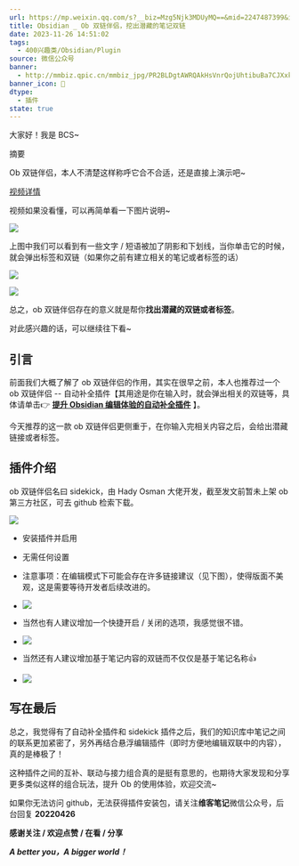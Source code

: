 ```yaml
---
url: https://mp.weixin.qq.com/s?__biz=Mzg5Njk3MDUyMQ==&mid=2247487399&idx=1&sn=ac76262c87f4f4c35ce34946ec6b75e3&source=41#wechat_redirect
title: Obsidian _ Ob 双链伴侣，挖出潜藏的笔记双链
date: 2023-11-26 14:51:02
tags:
  - 400兴趣类/Obsidian/Plugin
source: 微信公众号
banner:
  - http://mmbiz.qpic.cn/mmbiz_jpg/PR2BLDgtAWRQAkHsVnrQojUhtibuBa7CJXxkeicic9K667sRIL1L0kNuI8wgMKmeTzMKHBCb0Lr5sKRsriaXfibfic9w/0?wx_fmt=jpeg
banner_icon: 🔖
dtype:
  - 插件
state: true
---
```

大家好！我是 BCS~

摘要

Ob 双链伴侣，本人不清楚这样称呼它合不合适，还是直接上演示吧~

[视频详情](javascript:;)

视频如果没看懂，可以再简单看一下图片说明~

![](https://mmbiz.qpic.cn/mmbiz_png/PR2BLDgtAWRQAkHsVnrQojUhtibuBa7CJXHOVAhibR3yG2UUBgLtuStsnxAje4ZYQj5sciaiboMic6UODGib0Axt7z9A/640?wx_fmt=png)

上图中我们可以看到有一些文字 / 短语被加了阴影和下划线，当你单击它的时候，就会弹出标签和双链（如果你之前有建立相关的笔记或者标签的话）

![](https://mmbiz.qpic.cn/mmbiz_png/PR2BLDgtAWRQAkHsVnrQojUhtibuBa7CJm60GaabkTl4EZBibEZsImm3PNXAahU1ZNCHt985tVeBV1W0EcktWpNw/640?wx_fmt=png)

![](https://mmbiz.qpic.cn/mmbiz_png/PR2BLDgtAWRQAkHsVnrQojUhtibuBa7CJEaYYkhcmlNibyzYAoVPdWvvJnppoXhZmm9ia6tYkHOxgOETo1XxVWhAA/640?wx_fmt=png)

总之，ob 双链伴侣存在的意义就是帮你**找出潜藏的双链或者标签**。

对此感兴趣的话，可以继续往下看~

## 引言

前面我们大概了解了 ob 双链伴侣的作用，其实在很早之前，本人也推荐过一个 ob 双链伴侣 -- 自动补全插件【其用途是你在输入时，就会弹出相关的双链等，具体请单击👉 **[提升 Obsidian 编辑体验的自动补全插件](http://mp.weixin.qq.com/s?__biz=MzU4MzgxNjczMA==&mid=2247485145&idx=2&sn=fea1aced73ed93a9774bcdc16e7daf2a&chksm=fda205accad58cba42a82e98c39eb169074970d38248cab1482182b3e2e79a8065945dc5fb6a&scene=21#wechat_redirect)** 】。

今天推荐的这一款 ob 双链伴侣更侧重于，在你输入完相关内容之后，会给出潜藏链接或者标签。

## 插件介绍

ob 双链伴侣名曰 sidekick，由 Hady Osman 大佬开发，截至发文前暂未上架 ob 第三方社区，可去 github 检索下载。

![](https://mmbiz.qpic.cn/mmbiz_png/PR2BLDgtAWRQAkHsVnrQojUhtibuBa7CJlQoibPU6QTAeR33vFoCK8U1AyN3Ld3iaQ3urdyKbkeVHCobX8yWTgJ2g/640?wx_fmt=png)

*   安装插件并启用
    
*   无需任何设置
    
*   注意事项：在编辑模式下可能会存在许多链接建议（见下图），使得版面不美观，这是需要等待开发者后续改进的。
    

*   ![](https://mmbiz.qpic.cn/mmbiz_png/PR2BLDgtAWRQAkHsVnrQojUhtibuBa7CJ6TEzfAHx3gdwbY4vrU4bn9HW1XzNeluibAdrD5lp4CdOlzyG3ehKjPA/640?wx_fmt=png)
    

*   当然也有人建议增加一个快捷开启 / 关闭的选项，我感觉很不错。
    

*   ![](https://mmbiz.qpic.cn/mmbiz_png/PR2BLDgtAWRQAkHsVnrQojUhtibuBa7CJO9MOHLrSAV3fjsETEowFplLGgb1okicUKfIQyV7szRkJh2rvwt2Tia5g/640?wx_fmt=png)
    

*   当然还有人建议增加基于笔记内容的双链而不仅仅是基于笔记名称👍
    

*   ![](https://mmbiz.qpic.cn/mmbiz_png/PR2BLDgtAWRQAkHsVnrQojUhtibuBa7CJ1xUJ29hKetjR0ejTmh5j3l9SChDdTFo3hPNxORO9VcJY3yZau3cic7w/640?wx_fmt=png)
    

## 写在最后

总之，我觉得有了自动补全插件和 sidekick 插件之后，我们的知识库中笔记之间的联系更加紧密了，另外再结合悬浮编辑插件（即时方便地编辑双联中的内容），真的是棒极了！

这种插件之间的互补、联动与接力组合真的是挺有意思的，也期待大家发现和分享更多类似这样的组合玩法，提升 Ob 的使用体验，欢迎交流~

如果你无法访问 github，无法获得插件安装包，请关注**维客笔记**微信公众号，后台回复 **20220426**

**感谢关注 / 欢迎点赞 / 在看 / 分享**

**_A better you，A bigger world！_**

